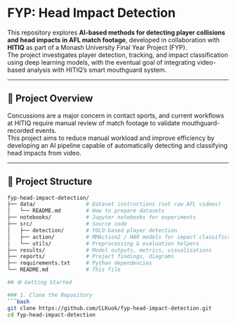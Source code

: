 # FYP: Head Impact Detection

This repository explores **AI-based methods for detecting player collisions and head impacts in AFL match footage**, developed in collaboration with **HITIQ** as part of a Monash University Final Year Project (FYP).  
The project investigates player detection, tracking, and impact classification using deep learning models, with the eventual goal of integrating video-based analysis with HITIQ’s smart mouthguard system.

---

## 🚀 Project Overview

Concussions are a major concern in contact sports, and current workflows at HITIQ require manual review of match footage to validate mouthguard-recorded events.  
This project aims to reduce manual workload and improve efficiency by developing an AI pipeline capable of automatically detecting and classifying head impacts from video.

---

## 📂 Project Structure

```bash
fyp-head-impact-detection/
├── data/                # Dataset instructions (not raw AFL videos)
│   └── README.md        # How to prepare datasets
├── notebooks/           # Jupyter notebooks for experiments
├── src/                 # Source code
│   ├── detection/       # YOLO-based player detection
│   ├── action/          # MMAction2 / HAR models for impact classification
│   └── utils/           # Preprocessing & evaluation helpers
├── results/             # Model outputs, metrics, visualisations
├── reports/             # Project findings, diagrams
├── requirements.txt     # Python dependencies
└── README.md            # This file

## ⚙️ Getting Started

### 1. Clone the Repository
```bash
git clone https://github.com/CLKuok/fyp-head-impact-detection.git
cd fyp-head-impact-detection

